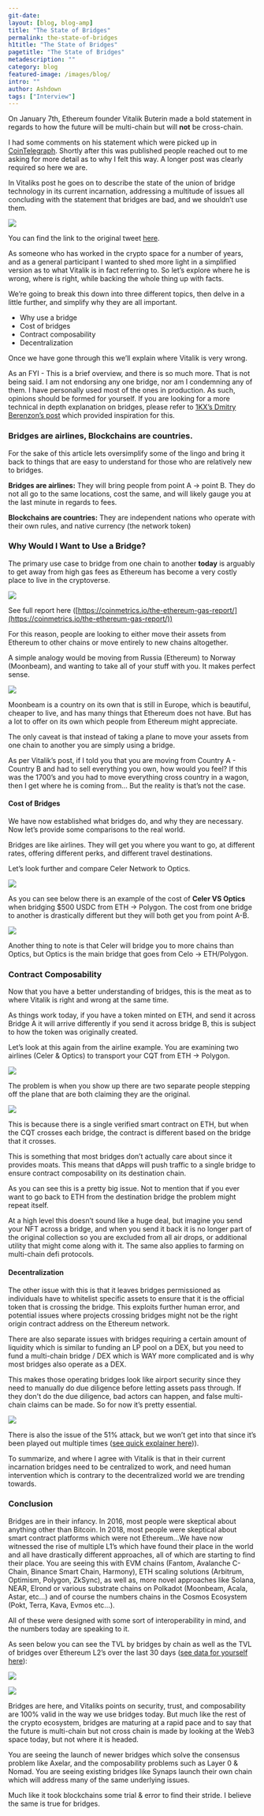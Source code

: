 ```yaml
---
git-date:
layout: [blog, blog-amp]
title: "The State of Bridges"
permalink: the-state-of-bridges
h1title: "The State of Bridges"
pagetitle: "The State of Bridges"
metadescription: ""
category: blog
featured-image: /images/blog/
intro: ""
author: Ashdown
tags: ["Interview"]
---
```


On January 7th, Ethereum founder Vitalik Buterin made a bold statement in regards to how the future will be multi-chain but will **not** be cross-chain. 

I had some comments on his statement which were picked up in [CoinTelegraph](https://cointelegraph.com/news/industry-players-respond-to-vitalik-buterin-s-thoughts-on-cross-chain-ecosystems). Shortly after this was published people reached out to me asking for more detail as to why I felt this way. A longer post was clearly required so here we are. 

In Vitaliks post he goes on to describe the state of the union of bridge technology in its current incarnation, addressing a multitude of issues all concluding with the statement that bridges are bad, and we shouldn’t use them. 

![](/images/blog/the-state-of-bridges/image1.webp)


You can find the link to the original tweet [here](https://twitter.com/VitalikButerin/status/1479501366192132099).

As someone who has worked in the crypto space for a number of years, and as a general participant I wanted to shed more light in a simplified version as to what Vitalik is in fact referring to. So let’s explore where he is wrong, where is right, while backing the whole thing up with facts. 

We’re going to break this down into three different topics, then delve in a little further, and simplify why they are all important. 

* Why use a bridge
* Cost of bridges
* Contract composability
* Decentralization

Once we have gone through this we’ll explain where Vitalik is very wrong. 

As an FYI - This is a brief overview, and there is so much more. That is not being said. I am not endorsing any one bridge, nor am I condemning any of them. I have personally used most of the ones in production. As such, opinions should be formed for yourself. If you are looking for a more technical in depth explanation on bridges, please refer to [1KX’s Dmitry Berenzon’s post](https://medium.com/1kxnetwork/blockchain-bridges-5db6afac44f8) which provided inspiration for this.


### Bridges are airlines, Blockchains are countries.

For the sake of this article lets oversimplify some of the lingo and bring it back to things that are easy to understand for those who are relatively new to bridges. 

**Bridges are airlines:** They will bring people from point A -> point B. They do not all go to the same locations, cost the same, and will likely gauge you at the last minute in regards to fees. 

**Blockchains are countries:** They are independent nations who operate with their own rules, and native currency (the network token)


### Why Would I Want to Use a Bridge?

The primary use case to bridge from one chain to another **today** is arguably to get away from high gas fees as Ethereum has become a very costly place to live in the cryptoverse.


![](/images/blog/the-state-of-bridges/image2.webp)


See full report here ([https://coinmetrics.io/the-ethereum-gas-report/](https://coinmetrics.io/the-ethereum-gas-report/)) 

For this reason, people are looking to either move their assets from Ethereum to other chains or move entirely to new chains altogether. 

A simple analogy would be moving from Russia (Ethereum) to Norway (Moonbeam), and wanting to take all of your stuff with you. It makes perfect sense. 


![](/images/blog/the-state-of-bridges/image3.webp)


Moonbeam is a country on its own that is still in Europe, which is beautiful, cheaper to live, and has many things that Ethereum does not have. But has a lot to offer on its own which people from Ethereum might appreciate. 

The only caveat is that instead of taking a plane to move your assets from one chain to another you are simply using a bridge.

As per Vitalik’s post, if I told you that you are moving from Country A - Country B and had to sell everything you own, how would you feel? If this was the 1700’s and you had to move everything cross country in a wagon, then I get where he is coming from… But the reality is that’s not the case. 


#### Cost of Bridges

We have now established what bridges do, and why they are necessary. Now let’s provide some comparisons to the real world.

Bridges are like airlines. They will get you where you want to go, at different rates, offering different perks, and different travel destinations. 

Let’s look further and compare Celer Network to Optics.


![](/images/blog/the-state-of-bridges/image4.webp)


As you can see below there is an example of the cost of **Celer VS Optics** when bridging $500 USDC from ETH -> Polygon. The cost from one bridge to another is drastically different but they will both get you from point A-B. 


![](/images/blog/the-state-of-bridges/image5.webp)


Another thing to note is that Celer will bridge you to more chains than Optics, but Optics is the main bridge that goes from Celo -> ETH/Polygon. 


### Contract Composability

Now that you have a better understanding of bridges, this is the meat as to where Vitalik is right and wrong at the same time. 

As things work today, if you have a token minted on ETH, and send it across Bridge A it will arrive differently if you send it across bridge B, this is subject to how the token was originally created. 

Let’s look at this again from the airline example. You are examining two airlines (Celer & Optics) to transport your CQT from ETH -> Polygon.


![](/images/blog/the-state-of-bridges/image6.webp)


The problem is when you show up there are two separate people stepping off the plane that are both claiming they are the original. 


![](/images/blog/the-state-of-bridges/image7.webp)


This is because there is a single verified smart contract on ETH, but when the CQT crosses each bridge, the contract is different based on the bridge that it crosses. 

This is something that most bridges don’t actually care about since it provides moats. This means that dApps will push traffic to a single bridge to ensure contract composability on its destination chain. 

As you can see this is a pretty big issue. Not to mention that if you ever want to go back to ETH from the destination bridge the problem might repeat itself. 

At a high level this doesn’t sound like a huge deal, but imagine you send your NFT across a bridge, and when you send it back it is no longer part of the original collection so you are excluded from all air drops, or additional utility that might come along with it. The same also applies to farming on multi-chain defi protocols. 


#### Decentralization

The other issue with this is that it leaves bridges permissioned as individuals have to whitelist specific assets to ensure that it is the official token that is crossing the bridge. This exploits further human error, and potential issues where projects crossing bridges might not be the right origin contract address on the Ethereum network.

There are also separate issues with bridges requiring a certain amount of liquidity which is similar to funding an LP pool on a DEX, but you need to fund a multi-chain bridge / DEX which is WAY more complicated and is why most bridges also operate as a DEX. 

This makes those operating bridges look like airport security since they need to manually do due diligence before letting assets pass through. If they don't do the due diligence, bad actors can happen, and false multi-chain claims can be made. So for now it’s pretty essential.

![](/images/blog/the-state-of-bridges/image8.webp)


There is also the issue of the 51% attack, but we won’t get into that since it’s been played out multiple times ([see quick explainer here](https://www.coindesk.com/learn/what-is-a-51-attack/#:~:text=A%2051%25%20attack%2C%20also%20known,power%20from%20a%20third%20party.))).

To summarize, and where I agree with Vitalik is that in their current incarnation bridges need to be centralized to work, and need human intervention which is contrary to the decentralized world we are trending towards. 


### Conclusion

Bridges are in their infancy. In 2016, most people were skeptical about anything other than Bitcoin. In 2018, most people were skeptical about smart contract platforms which were not Ethereum…We have now witnessed the rise of multiple L1’s which have found their place in the world and all have drastically different approaches, all of which are starting to find their place. You are seeing this with EVM chains (Fantom, Avalanche C-Chain, Binance Smart Chain, Harmony), ETH scaling solutions (Arbitrum, Optimism, Polygon, ZkSync), as well as, more novel approaches like Solana, NEAR, Elrond or various substrate chains on Polkadot (Moonbeam, Acala, Astar, etc…) and of course the numbers chains in the Cosmos Ecosystem (Pokt, Terra, Kava, Evmos etc…).

All of these were designed with some sort of interoperability in mind, and the numbers today are speaking to it. 

As seen below you can see the TVL by bridges by chain as well as the TVL of bridges over Ethereum L2’s over the last 30 days ([see data for yourself here](https://bi.etherscan.io/public/dashboards/Z6PuB2HTLK4tGOCtrYvP65seYXGWfLea76mknRu6?org_slug=default)): 


![](/images/blog/the-state-of-bridges/image9.webp)


![](/images/blog/the-state-of-bridges/image10.webp)


Bridges are here, and Vitaliks points on security, trust, and composability are 100% valid in the way we use bridges today. But much like the rest of the crypto ecosystem, bridges are maturing at a rapid pace and to say that the future is multi-chain but not cross chain is made by looking at the Web3 space today, but not where it is headed. 

You are seeing the launch of newer bridges which solve the consensus problem like Axelar, and the composability problems such as Layer 0 & Nomad. You are seeing existing bridges like Synaps launch their own chain which will address many of the same underlying issues. 

Much like it took blockchains some trial & error to find their stride. I believe the same is true for bridges. 